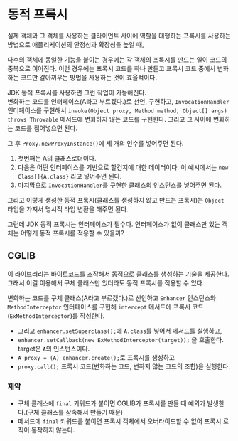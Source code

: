 # 동적 프록시

실제 객체와 그 객체를 사용하는 클라이언트 사이에 역할을 대행하는 프록시를 사용하는 방법으로 애플리케이션의 안정성과 확장성을 높일 때,

다수의 객체에 동일한 기능을 붙이는 경우에는 각 객체의 프록시를 만드는 일이 코드의 중복으로 이어진다. 이런 경우에는 프록시 코드를 하나 만들고 프록시 코드 중에서 변화하는 코드만 갈아끼우는 방법을 사용하는 것이 효율적이다.

JDK 동적 프록시를 사용하면 그런 작업이 가능해진다.   
변화하는 코드를 인터페이스(A라고 부르겠다.)로 선언, 구현하고, `InvocationHandler` 인터페이스를 구현해서 `invoke(Object proxy, Method method, Object[] args) throws Throwable` 메서드에 변화하지 않는 코드를 구현한다. 그리고 그 사이에 변화하는 코드를 집어넣으면 된다.

그 후 `Proxy.newProxyInstance()`에 세 개의 인수를 넣어주면 된다. 

1. 첫번째는 A의 클래스로더이다.
2. 다음은 어떤 인터페이스를 기반으로 할건지에 대한 데이터이다. 이 예시에서는 `new Class[]{A.class}` 라고 넣어주면 된다.
3. 마지막으로 `InvocationHandler`를 구현한 클래스의 인스턴스를 넣어주면 된다.

그리고 이렇게 생성한 동적 프록시(클래스를 생성하지 않고 만드는 프록시)는 `Object` 타입을 가져서 명시적 타입 변환을 해주면 된다.

그런데 JDK 동적 프록시는 인터페이스가 필수다. 인터페이스가 없이 클래스만 있는 객체는 어떻게 동적 프록시를 적용할 수 있을까?

## CGLIB

이 라이브러리는 바이트코드를 조작해서 동적으로 클래스를 생성하는 기술을 제공한다. 그래서 이걸 이용해서 구체 클래스만 있더라도 동적 프록시를 적용할 수 있다. 

변화하는 코드를 구체 클래스(A라고 부르겠다.)로 선언하고 `Enhancer` 인스턴스와 `MethodInterceptor` 인터페이스를 구현해 `intercept` 메서드에 프록시 코드(`ExMethodInterceptor`)를 작성한다.   

- 그리고 `enhancer.setSuperclass();`에 `A.class`를 넣어서 메서드를 실행하고,
- `enhancer.setCallback(new ExMethodInterceptor(target));` 을 호출한다. target은 `A`의 인스턴스이다.
- `A proxy = (A) enhancer.create();`로 프록시를 생성하고
- `proxy.call();` 프록시 코드(변화하는 코드, 변하지 않는 코드의 조합)을 실행한다.

### 제약

- 구체 클래스에 `final` 키워드가 붙이면 CGLIB가 프록시를 만들 때 예외가 발생한다.(구체 클래스를 상속해서 만들기 때문)
- 메서드에 `final` 키워드를 붙이면 프록시 객체에서 오버라이드할 수 없어 프록시 로직이 동작하지 않는다.